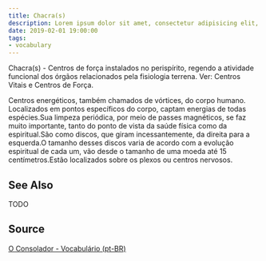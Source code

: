 ```yaml
---
title: Chacra(s)
description: Lorem ipsum dolor sit amet, consectetur adipisicing elit, sed do eiusmod tempor incididunt ut labore et dolore magna aliqua.  TODO
date: 2019-02-01 19:00:00
tags:
- vocabulary
---
```


Chacra(s) - Centros de força instalados no perispírito, regendo a atividade funcional dos órgãos relacionados pela fisiologia terrena. Ver: Centros Vitais e Centros de Força.

Centros energéticos, também chamados de vórtices, do corpo humano. Localizados em pontos específicos do corpo, captam energias de todas espécies.Sua limpeza periódica, por meio de passes magnéticos, se faz muito importante, tanto do ponto de vista da saúde física como da espiritual.São como discos, que giram incessantemente, da direita para a esquerda.O tamanho desses discos varia de acordo com a evolução espiritual de cada um, vão desde o tamanho de uma moeda até 15 centímetros.Estão localizados sobre os plexos ou centros nervosos. 

## See Also
TODO

## Source
[O Consolador - Vocabulário (pt-BR)](http://www.oconsolador.com.br/linkfixo/vocabulario/principal.html)


